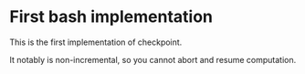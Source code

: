 # First bash implementation

This is the first implementation of checkpoint.

It notably is non-incremental, so you cannot abort and resume computation.
